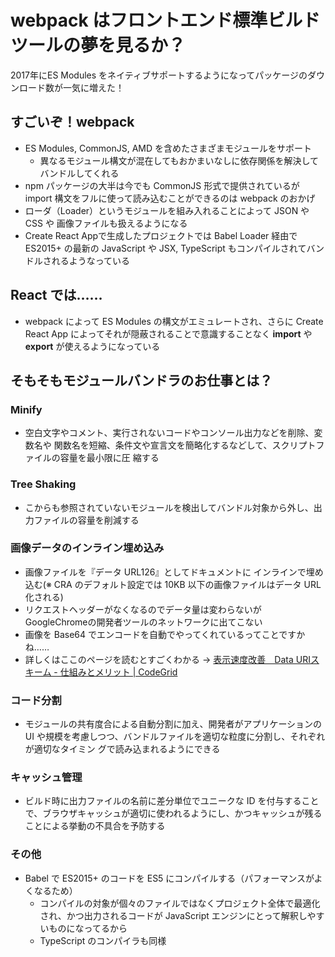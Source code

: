 # webpack はフロントエンド標準ビルドツールの夢を見るか？

2017年にES Modules をネイティブサポートするようになってパッケージのダウンロード数が一気に増えた！

## すごいぞ！webpack

- ES Modules, CommonJS, AMD を含めたさまざまモジュールをサポート
    - 異なるモジュール構文が混在してもおかまいなしに依存関係を解決してバンドルしてくれる
- npm パッケージの大半は今でも CommonJS 形式で提供されているが import 構文をフルに使って読み込むことができるのは webpack のおかげ
- ローダ（Loader）というモジュールを組み入れることによって JSON や CSS や 画像ファイルも扱えるようになる
- Create React Appで生成したプロジェクトでは Babel Loader 経由で ES2015+ の最新の JavaScript や JSX, TypeScript もコンパイルされてバンドルされるようなっている

## React では……

- webpack によって ES Modules の構文がエミュレートされ、さらに Create React App によってそれが隠蔽されることで意識することなく **import** や **export** が使えるようになっている

## そもそもモジュールバンドラのお仕事とは？

### Minify

- 空白文字やコメント、実行されないコードやコンソール出力などを削除、変数名や 関数名を短縮、条件文や宣言文を簡略化するなどして、スクリプトファイルの容量を最小限に圧 縮する

### Tree Shaking

- こからも参照されていないモジュールを検出してバンドル対象から外し、出力ファイルの容量を削減する

### 画像データのインライン埋め込み

- 画像ファイルを『データ URL126』としてドキュメントに インラインで埋め込む(※ CRA のデフォルト設定では 10KB 以下の画像ファイルはデータ URL 化される)
- リクエストヘッダーがなくなるのでデータ量は変わらないが GoogleChromeの開発者ツールのネットワークに出てこない
- 画像を Base64 でエンコードを自動でやってくれているってことですかね……
- 詳しくはここのページを読むとすごくわかる -> [表示速度改善　Data URIスキーム - 仕組みとメリット | CodeGrid](https://app.codegrid.net/entry/datauri-basic)

### コード分割

- モジュールの共有度合による自動分割に加え、開発者がアプリケーションの UI や規模を考慮しつつ、バンドルファイルを適切な粒度に分割し、それぞれが適切なタイミン グで読み込まれるようにできる

### キャッシュ管理

- ビルド時に出力ファイルの名前に差分単位でユニークな ID を付与することで、ブラウザキャッシュが適切に使われるようにし、かつキャッシュが残ることによる挙動の不具合を予防する

### その他

- Babel で ES2015+ のコードを ES5 にコンパイルする（パフォーマンスがよくなるため）
    - コンパイルの対象が個々のファイルではなくプロジェクト全体で最適化され、かつ出力されるコードが JavaScript エンジンにとって解釈しやすいものになってるから
    - TypeScript のコンパイラも同様
